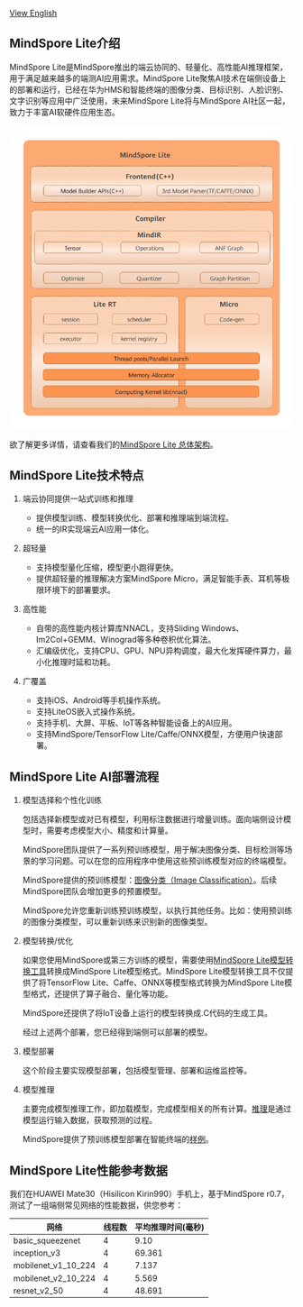 ﻿
[View English](./README.md)

## MindSpore Lite介绍

MindSpore Lite是MindSpore推出的端云协同的、轻量化、高性能AI推理框架，用于满足越来越多的端测AI应用需求。MindSpore Lite聚焦AI技术在端侧设备上的部署和运行，已经在华为HMS和智能终端的图像分类、目标识别、人脸识别、文字识别等应用中广泛使用，未来MindSpore Lite将与MindSpore AI社区一起，致力于丰富AI软硬件应用生态。



<img src="../../docs/MindSpore-Lite-architecture.png" alt="MindSpore Lite Architecture" width="600"/>

欲了解更多详情，请查看我们的[MindSpore Lite 总体架构](https://www.mindspore.cn/doc/note/zh-CN/master/design/mindspore/architecture_lite.html)。

## MindSpore Lite技术特点

1. 端云协同提供一站式训练和推理

   - 提供模型训练、模型转换优化、部署和推理端到端流程。
   - 统一的IR实现端云AI应用一体化。

2. 超轻量

   - 支持模型量化压缩，模型更小跑得更快。
   - 提供超轻量的推理解决方案MindSpore Micro，满足智能手表、耳机等极限环境下的部署要求。

3. 高性能

   - 自带的高性能内核计算库NNACL，支持Sliding Windows、Im2Col+GEMM、Winograd等多种卷积优化算法。
   - 汇编级优化，支持CPU、GPU、NPU异构调度，最大化发挥硬件算力，最小化推理时延和功耗。

4. 广覆盖

   - 支持iOS、Android等手机操作系统。
   - 支持LiteOS嵌入式操作系统。
   - 支持手机、大屏、平板、IoT等各种智能设备上的AI应用。
   - 支持MindSpore/TensorFlow Lite/Caffe/ONNX模型，方便用户快速部署。

## MindSpore Lite AI部署流程

1. 模型选择和个性化训练

   包括选择新模型或对已有模型，利用标注数据进行增量训练。面向端侧设计模型时，需要考虑模型大小、精度和计算量。

   MindSpore团队提供了一系列预训练模型，用于解决图像分类、目标检测等场景的学习问题。可以在您的应用程序中使用这些预训练模型对应的终端模型。

   MindSpore提供的预训练模型：[图像分类（Image Classification）](https://download.mindspore.cn/model_zoo/official/lite/)。后续MindSpore团队会增加更多的预置模型。

   MindSpore允许您重新训练预训练模型，以执行其他任务。比如：使用预训练的图像分类模型，可以重新训练来识别新的图像类型。

2. 模型转换/优化

   如果您使用MindSpore或第三方训练的模型，需要使用[MindSpore Lite模型转换工具](https://www.mindspore.cn/tutorial/lite/zh-CN/master/use/convert_model.html)转换成MindSpore Lite模型格式。MindSpore Lite模型转换工具不仅提供了将TensorFlow Lite、Caffe、ONNX等模型格式转换为MindSpore Lite模型格式，还提供了算子融合、量化等功能。

   MindSpore还提供了将IoT设备上运行的模型转换成.C代码的生成工具。

   经过上述两个部署，您已经得到端侧可以部署的模型。

3. 模型部署

   这个阶段主要实现模型部署，包括模型管理、部署和运维监控等。

4. 模型推理

   主要完成模型推理工作，即加载模型，完成模型相关的所有计算。[推理](https://www.mindspore.cn/tutorial/lite/zh-CN/master/use/runtime.html)是通过模型运行输入数据，获取预测的过程。

   MindSpore提供了预训练模型部署在智能终端的[样例](https://www.mindspore.cn/lite/examples)。
   
## MindSpore Lite性能参考数据
我们在HUAWEI Mate30（Hisilicon Kirin990）手机上，基于MindSpore r0.7，测试了一组端侧常见网络的性能数据，供您参考：

| 网络                | 线程数 | 平均推理时间(毫秒) |
| ------------------- | ------ | ------------------ |
| basic_squeezenet    | 4      | 9.10               |
| inception_v3        | 4      | 69.361             |
| mobilenet_v1_10_224 | 4      | 7.137              |
| mobilenet_v2_10_224 | 4      | 5.569              |
| resnet_v2_50        | 4      | 48.691             |
